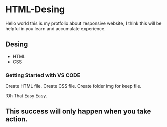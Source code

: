# HTML-Desing
Hello world this is my protfolio about responsive website,
I think this will be helpful in you learn and accumulate experience.

## Desing
- HTML
- CSS

### Getting Started with VS CODE
 Create HTML file.
 Create CSS file.
 Create folder img for keep file.
 
 !Oh That Easy Easy. 
 ## This success will only happen when you take action.
